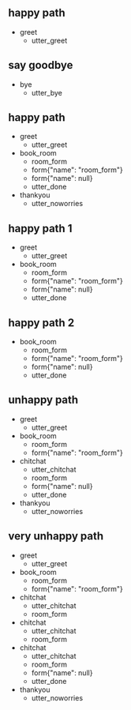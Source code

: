 ## happy path
* greet
  - utter_greet

## say goodbye
* bye
  - utter_bye

## happy path
* greet
    - utter_greet
* book_room
    - room_form
    - form{"name": "room_form"}
    - form{"name": null}
    - utter_done
* thankyou
    - utter_noworries

## happy path 1
* greet
    - utter_greet
* book_room
    - room_form
    - form{"name": "room_form"}
    - form{"name": null}
    - utter_done

## happy path 2
* book_room
    - room_form
    - form{"name": "room_form"}
    - form{"name": null}
    - utter_done

## unhappy path
* greet
    - utter_greet
* book_room
    - room_form
    - form{"name": "room_form"}
* chitchat
    - utter_chitchat
    - room_form
    - form{"name": null}
    - utter_done
* thankyou
    - utter_noworries

## very unhappy path
* greet
    - utter_greet
* book_room
    - room_form
    - form{"name": "room_form"}
* chitchat
    - utter_chitchat
    - room_form
* chitchat
    - utter_chitchat
    - room_form
* chitchat
    - utter_chitchat
    - room_form
    - form{"name": null}
    - utter_done
* thankyou
    - utter_noworries

